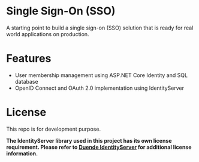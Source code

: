 # Single Sign-On (SSO) 
A starting point to build a single sign-on (SSO) solution that is ready for real world applications on production.

# Features
* User membership management using ASP.NET Core Identity and SQL database
* OpenID Connect and OAuth 2.0 implementation using IdentityServer


# License
This repo is for development purpose.

**The IdentityServer library used in this project has its own license requirement. Please refer to [Duende IdentityServer](https://duendesoftware.com/products/identityserver) for additional license information.**
